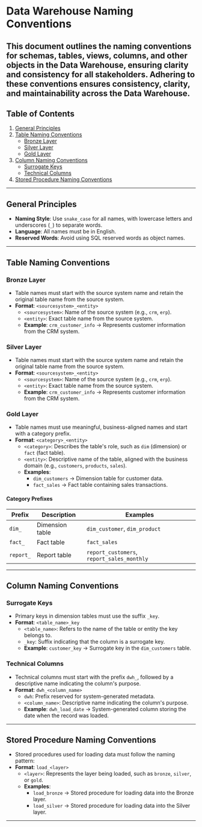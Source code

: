 # Data Warehouse Naming Conventions

This document outlines the naming conventions for schemas, tables, views, columns, and other objects in the Data Warehouse, ensuring clarity and consistency for all stakeholders. Adhering to these conventions ensures consistency, clarity, and maintainability across the Data Warehouse.
---

## Table of Contents

1. [General Principles](#general-principles)
2. [Table Naming Conventions](#table-naming-conventions)
   - [Bronze Layer](#bronze-layer)
   - [Silver Layer](#silver-layer)
   - [Gold Layer](#gold-layer)
3. [Column Naming Conventions](#column-naming-conventions)
   - [Surrogate Keys](#surrogate-keys)
   - [Technical Columns](#technical-columns)
4. [Stored Procedure Naming Conventions](#stored-procedure-naming-conventions)

---

## General Principles

- **Naming Style**: Use `snake_case` for all names, with lowercase letters and underscores (`_`) to separate words.
- **Language**: All names must be in English.
- **Reserved Words**: Avoid using SQL reserved words as object names.

---

## Table Naming Conventions

### Bronze Layer
- Table names must start with the source system name and retain the original table name from the source system.
- **Format**: `<sourcesystem>_<entity>`  
  - `<sourcesystem>`: Name of the source system (e.g., `crm`, `erp`).  
  - `<entity>`: Exact table name from the source system.  
  - **Example**: `crm_customer_info` → Represents customer information from the CRM system.

### Silver Layer
- Table names must start with the source system name and retain the original table name from the source system.
- **Format**: `<sourcesystem>_<entity>`  
  - `<sourcesystem>`: Name of the source system (e.g., `crm`, `erp`).  
  - `<entity>`: Exact table name from the source system.  
  - **Example**: `crm_customer_info` → Represents customer information from the CRM system.

### Gold Layer
- Table names must use meaningful, business-aligned names and start with a category prefix.
- **Format**: `<category>_<entity>`  
  - `<category>`: Describes the table's role, such as `dim` (dimension) or `fact` (fact table).  
  - `<entity>`: Descriptive name of the table, aligned with the business domain (e.g., `customers`, `products`, `sales`).  
  - **Examples**:
    - `dim_customers` → Dimension table for customer data.  
    - `fact_sales` → Fact table containing sales transactions.  

#### Category Prefixes

| Prefix      | Description                       | Examples                              |
|-------------|-----------------------------------|---------------------------------------|
| `dim_`      | Dimension table                  | `dim_customer`, `dim_product`         |
| `fact_`     | Fact table                       | `fact_sales`                          |
| `report_`   | Report table                     | `report_customers`, `report_sales_monthly` |

---

## Column Naming Conventions

### Surrogate Keys  
- Primary keys in dimension tables must use the suffix `_key`.
- **Format**: `<table_name>_key`  
  - `<table_name>`: Refers to the name of the table or entity the key belongs to.  
  - `_key`: Suffix indicating that the column is a surrogate key.  
  - **Example**: `customer_key` → Surrogate key in the `dim_customers` table.

### Technical Columns
- Technical columns must start with the prefix `dwh_`, followed by a descriptive name indicating the column's purpose.
- **Format**: `dwh_<column_name>`  
  - `dwh`: Prefix reserved for system-generated metadata.  
  - `<column_name>`: Descriptive name indicating the column's purpose.  
  - **Example**: `dwh_load_date` → System-generated column storing the date when the record was loaded.

---

## Stored Procedure Naming Conventions

- Stored procedures used for loading data must follow the naming pattern:
- **Format**: `load_<layer>`  
  - `<layer>`: Represents the layer being loaded, such as `bronze`, `silver`, or `gold`.  
  - **Examples**:
    - `load_bronze` → Stored procedure for loading data into the Bronze layer.
    - `load_silver` → Stored procedure for loading data into the Silver layer.

---

